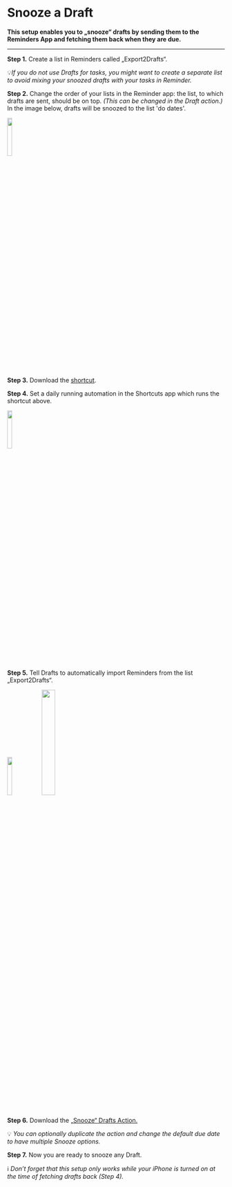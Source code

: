 # Snooze a Draft

**This setup enables you to „snooze“ drafts by sending them to the Reminders App and fetching them back when they are due.**

---

**Step 1.** Create a list in Reminders called „Export2Drafts“. 

💡*If you do not use Drafts for tasks, you might want to create a separate list to avoid mixing your snoozed drafts with your tasks in Reminder.*

**Step 2.** Change the order of your lists in the Reminder app: the list, to which drafts are sent, should be on top. *(This can be changed in the Draft action.)* In the image below, drafts will be snoozed to the list 'do dates'.

<img src="https://i.imgur.com/tDnU3ac.png" width=15% height=15%>

**Step 3.** Download the [shortcut](https://www.icloud.com/shortcuts/853d18084ab5401a949cf46352b965ed).

**Step 4.** Set a daily running automation in the Shortcuts app which runs the shortcut above. 

<img src="https://i.imgur.com/jTGsQoT.png" width=15% height=15%>

**Step 5.** Tell Drafts to automatically import Reminders from the list „Export2Drafts“. 

<img src="https://i.imgur.com/OHvbi2z.png" width=15% height=15%>
<img src="https://i.imgur.com/WtA6LC1.png" width=25% height=25%>

**Step 6.** Download the [„Snooze“ Drafts Action.](https://actions.getdrafts.com/a/1lx)

💡 *You can optionally duplicate the action and change the default due date to have multiple Snooze options.* 

**Step 7.** Now you are ready to snooze any Draft. 

ℹ️ *Don’t forget that this setup only works while your iPhone is turned on at the time of fetching drafts back (Step 4).*
